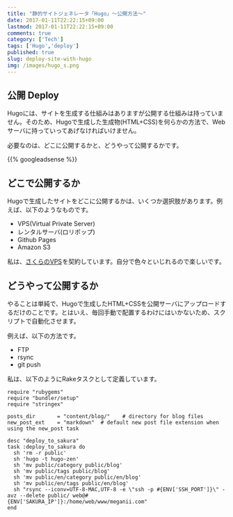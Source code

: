 ```yaml
---
title: "静的サイトジェネレータ「Hugo」〜公開方法〜"
date: 2017-01-11T22:22:15+09:00
lastmod: 2017-01-11T22:22:15+09:00
comments: true
category: ['Tech']
tags: ['Hugo','deploy']
published: true
slug: deploy-site-with-hugo
img: /images/hugo_s.png
---
```


## 公開 Deploy

Hugoには、サイトを生成する仕組みはありますが公開する仕組みは持っていません。そのため、Hugoで生成した生成物(HTML+CSS)を何らかの方法で、Webサーバに持っていってあげなければいけません。

必要なのは、どこに公開するかと、どうやって公開するかです。

<!--more-->
{{% googleadsense %}}


## どこで公開するか

Hugoで生成したサイトをどこに公開するかは、いくつか選択肢があります。例えば、以下のようなものです。

- VPS(Virtual Private Server)
- レンタルサーバ(ロリポップ)
- Github Pages
- Amazon S3


私は、<a href="https://px.a8.net/svt/ejp?a8mat=2NDW0A+8S5702+D8Y+CATCY" target="_blank">さくらのVPS</a><img border="0" width="1" height="1" src="https://www13.a8.net/0.gif?a8mat=2NDW0A+8S5702+D8Y+CATCY" alt="">を契約しています。自分で色々といじれるので楽しいです。


## どうやって公開するか

やることは単純で、Hugoで生成したHTML+CSSを公開サーバにアップロードするだけのことです。とはいえ、毎回手動で配置するわけにはいかないため、スクリプトで自動化させます。

例えば、以下の方法です。

- FTP
- rsync
- git push

私は、以下のようにRakeタスクとして定義しています。

```
require "rubygems"
require "bundler/setup"
require "stringex"

posts_dir       = "content/blog/"    # directory for blog files
new_post_ext    = "markdown"  # default new post file extension when using the new_post task

desc "deploy_to_sakura"
task :deploy_to_sakura do
  sh 'rm -r public'
  sh 'hugo -t hugo-zen'
  sh 'mv public/category public/blog'
  sh 'mv public/tags public/blog'
  sh 'mv public/en/category public/en/blog'
  sh 'mv public/en/tags public/en/blog'
  sh "rsync --iconv=UTF-8-MAC,UTF-8 -e \"ssh -p #{ENV['SSH_PORT']}\" -avz --delete public/ web@#{ENV['SAKURA_IP']}:/home/web/www/meganii.com"
end
```
